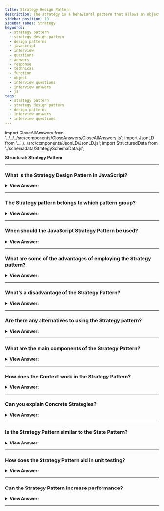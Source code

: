 ```yaml
---
title: Strategy Design Pattern
description: The strategy is a behavioral pattern that allows an object to shift its way of responding to changes in its internal state.
sidebar_position: 10
sidebar_label: Strategy
keywords:
  - strategy pattern
  - strategy design pattern
  - design patterns
  - javascript
  - interview
  - questions
  - answers
  - response
  - technical
  - function
  - object
  - interview questions
  - interview answers
  - js
tags:
  - strategy pattern
  - strategy design pattern
  - design patterns
  - interview answers
  - interview questions
---
```


import CloseAllAnswers from '../../../src/components/CloseAnswers/CloseAllAnswers.js';
import JsonLD from '../../../src/components/JsonLD/JsonLD.js';
import StructuredData from './schemadata/StrategySchemaData.js';

<JsonLD data={StructuredData} />

<head>
  <title>Strategy Pattern | JavaScript Interview Questions</title>
</head>

**Structural: Strategy Pattern**

<CloseAllAnswers />

---

### What is the Strategy Design Pattern in JavaScript?

<details className='answer'>
  <summary>
    <strong>View Answer:</strong>
  </summary>
  <div>
  <div>
      <strong>Interview Response:</strong> The Strategy Design Pattern allows you to select an algorithm's behavior at runtime. Instead of implementing a single algorithm directly within a class, the functionality is abstracted to separate strategy classes which are interchangeable.
    </div>
    <br/>
    <div>
      <strong>Technical Response:</strong> The Strategy pattern encapsulates various algorithms (or strategies) for a specific task. It enables a method to be replaced at runtime with another method (Strategy) without the client knowing it. The Strategy pattern is essentially a collection of interchangeable algorithms.
    </div>
    <div>
</div><br />
  <div><strong className="codeExample">Code Example:</strong><br /><br />

<img src="/img/javascript-Strategy.jpg" /><br /><br />

**This pattern's objects are as follows:**

**Context** -- example code: Shipping

- keeps track of the current Strategy object
- provides an interface by which clients can request Strategy computations
- enables clients to adjust their strategy

**Strategy** -- example code: UPS, USPS, FedEx

- implements the algorithm using the Strategy interface

<br/>

Here's an example using modern JavaScript where different shipping strategies are implemented for an ecommerce system:

```javascript
class Shipping {
  constructor() {
    this.company = '';
  }

  setStrategy(company) {
    this.company = company;
  }

  calculate(package) {
    return this.company.calculate(package);
  }
}

class UPS {
  calculate(package) {
    // calculations...
    return '$45.95';
  }
}

class USPS {
  calculate(package) {
    // calculations...
    return '$39.40';
  }
}

class Fedex {
  calculate(package) {
    // calculations...
    return '$43.20';
  }
}

// usage
const package = { from: '76712', to: '10012', weigth: 'lkg' };

// the Shipping object uses the strategy interface
const shipping = new Shipping();

shipping.setStrategy(new UPS());
console.log(`UPS Strategy: ${shipping.calculate(package)}`);
// Output: UPS Strategy: $45.95

shipping.setStrategy(new USPS());
console.log(`USPS Strategy: ${shipping.calculate(package)}`);
// Output: USPS Strategy: $39.40

shipping.setStrategy(new Fedex());
console.log(`Fedex Strategy: ${shipping.calculate(package)}`);
// Output: Fedex Strategy: $43.20
```

In this example, `Shipping` is the context, `UPS`, `USPS`, and `Fedex` are strategy classes, and `calculate` is the method the context will use to interchange strategies. This pattern provides a way to encapsulate related algorithms to make them interchangeable and provides the flexibility to select the most appropriate strategy for a particular scenario.

</div>
 </div>

</details>

---

### The Strategy pattern belongs to which pattern group?

<details>
  <summary>
    <strong>View Answer:</strong>
  </summary>
  <div>
    <div>
      <strong>Interview Response:</strong> The Strategy pattern belongs to the behavioral pattern group in JavaScript, which focuses on communication and interaction between objects and classes.
    </div>
  </div>
</details>

---

### When should the JavaScript Strategy Pattern be used?

<details>
  <summary>
    <strong>View Answer:</strong>
  </summary>
  <div>
  <div>
      <strong>Interview Response:</strong> The JavaScript Strategy Pattern is beneficial when different variations of an algorithm exist or when an algorithm may change dynamically at runtime.
    </div>
    <br />
    <div>
      <strong>Technical Response:</strong> The JavaScript Strategy Pattern should be used when you need to dynamically switch between multiple algorithms or behaviors at runtime, while keeping the code flexible and maintainable.<br/><br/><strong>Strategy Pattern Use-Cases:</strong>
    </div>
    <br />
    <div></div>

- When you need to employ several algorithms with varying versions, you must construct a concrete class (this may include one or more functions) to implement your algorithm.
- When there are conditional statements around by several connected algorithms
- When the majority of your objects or classes exhibit similar behaviors

<br />
  </div>
</details>

---

### What are some of the advantages of employing the Strategy pattern?

<details>
  <summary>
    <strong>View Answer:</strong>
  </summary>
  <div>
  <div>
      <strong>Interview Response:</strong> Some advantages of using the Strategy pattern in JavaScript include increased flexibility, maintainability, and code reuse, as well as improved encapsulation and separation of concerns.
    </div>
    <br />
    <div>
      <strong>Technical Response:</strong> Benefits of the Strategy Pattern
    </div>
    <br />
    <div></div>

- At runtime, you can alter the algorithms utilized within an object.
- You can separate an algorithm's implementation specifics from the code that utilizes it.
- It use the composition in place of inheritance
- The principle of open/closed. You may implement new tactics without changing the context.

<br />
  </div>
</details>

---

### What's a disadvantage of the Strategy Pattern?

<details>
  <summary>
    <strong>View Answer:</strong>
  </summary>
  <div>
  <div>
      <strong>Interview Response:</strong> It can over complicate the code if used for only slightly different algorithms or if overused.
    </div>
    <br />
    <div>
      <strong>Technical Response:</strong> Some drawbacks of the Strategy pattern in JavaScript include increased complexity and overhead, as well as potential performance issues when switching between strategies frequently or with large datasets.<br/><br/><strong>Drawbacks of the Strategy Pattern:</strong>
    </div>
    <br />
    <div></div>

- If you only have a few algorithms that seldom change, there's no point in complicating the program with new classes and interfaces that come with the pattern.
- Clients must understand the distinctions between tactics to choose the best one.
- Many current programming languages feature functional types, which allow you to implement different variants of an algorithm within a collection of anonymous functions. You may then utilize these methods the same way you used Strategy objects, but without cluttering your code with unnecessary classes and interfaces.

<br />
  </div>
</details>

---

### Are there any alternatives to using the Strategy pattern?

<details>
  <summary>
    <strong>View Answer:</strong>
  </summary>
  <div>
  <div>
      <strong>Interview Response:</strong> Yes, some alternatives to the Strategy pattern in JavaScript include using conditionals, function composition, or the Factory pattern to achieve similar functionality with less overhead.
    </div>
    <br />
    <div>
      <strong>Technical Response:</strong> Drawbacks of the Strategy Pattern.
    </div>
    <br />
    <div></div>

- If you only have a few algorithms that seldom change, there's no point in complicating the program with new classes and interfaces that come with the pattern.
- Clients must understand the distinctions between tactics to choose the best one.
- Many current programming languages feature functional types, which allow you to implement different variants of an algorithm within a collection of anonymous functions. You may then utilize these methods the same way you used Strategy objects, but without cluttering your code with unnecessary classes and interfaces.

<br />
  </div>
</details>

---

### What are the main components of the Strategy Pattern?

<details>
  <summary><strong>View Answer:</strong></summary>
  <div>
  <div><strong>Interview Response:</strong> It mainly consists of the Context, Strategy Abstract, and a set of Concrete Strategies.
  </div><br />
  <div><strong>Technical Response:</strong> The main components of the Strategy Pattern are the Context, Strategy, and Concrete Strategies. The Context maintains a reference to a Strategy, the Strategy provides an interface common to all supported algorithms, and Concrete Strategies implement the algorithm using the Strategy interface.
  </div><br />
  <div><strong className="codeExample">Code Example:</strong><br /><br />

  <div></div>

Here's an example with a `Sorter` context and different sorting strategies.

```javascript
// Context
class Sorter {
  constructor(sortStrategy) {
    this.sortStrategy = sortStrategy;
  }

  setStrategy(sortStrategy) {
    this.sortStrategy = sortStrategy;
  }

  sort(dataset) {
    return this.sortStrategy.sort(dataset);
  }
}

// Strategy
class SortStrategy {
  sort(dataset) {
    throw new Error("This method must be overridden in a derived class.");
  }
}

// Concrete Strategy A
class BubbleSortStrategy extends SortStrategy {
  sort(dataset) {
    console.log("Sorting using bubble sort");
    // Perform bubble sort and return sorted dataset
    return dataset.sort((a, b) => a - b);
  }
}

// Concrete Strategy B
class QuickSortStrategy extends SortStrategy {
  sort(dataset) {
    console.log("Sorting using quick sort");
    // Perform quick sort and return sorted dataset
    return dataset.sort((a, b) => a - b); // Simplified for example purposes
  }
}

// Usage
const dataset = [1, 5, 4, 3, 2, 8];

let sorter = new Sorter(new BubbleSortStrategy());
sorter.sort(dataset); // Outputs: Sorting using bubble sort

sorter.setStrategy(new QuickSortStrategy());
sorter.sort(dataset); // Outputs: Sorting using quick sort
```

In this example, `Sorter` is the Context, `SortStrategy` is the Strategy, and `BubbleSortStrategy` and `QuickSortStrategy` are Concrete Strategies. The `Sorter` can use different sorting strategies interchangeably depending on the needs of the application.

  </div>
  </div>
</details>

---

### How does the Context work in the Strategy Pattern?

<details>
  <summary><strong>View Answer:</strong></summary>
  <div>
  <div><strong>Interview Response:</strong> The Context maintains a reference to a Strategy object and delegates it to execute the required algorithm.
  </div>
  </div>
</details>

---

### Can you explain Concrete Strategies?

<details>
  <summary><strong>View Answer:</strong></summary>
  <div>
  <div><strong>Interview Response:</strong> Concrete Strategies implement different variants of an algorithm the Context uses.
  </div>
  </div>
</details>

---

### Is the Strategy Pattern similar to the State Pattern?

<details>
  <summary><strong>View Answer:</strong></summary>
  <div>
  <div><strong>Interview Response:</strong> Yes, they're similar, but the State Pattern works by changing behavior based on internal state, while Strategy changes behavior externally.
  </div>
  </div>
</details>

---

### How does the Strategy Pattern aid in unit testing?

<details>
  <summary><strong>View Answer:</strong></summary>
  <div>
  <div><strong>Interview Response:</strong> It allows easy mocking of strategies in unit tests, making code more testable.
  </div>
  </div>
</details>

---

### Can the Strategy Pattern increase performance?

<details>
  <summary><strong>View Answer:</strong></summary>
  <div>
  <div><strong>Interview Response:</strong> It can help in some cases, as it allows choosing the most efficient algorithm at runtime.
  </div>
  </div>
</details>

---
